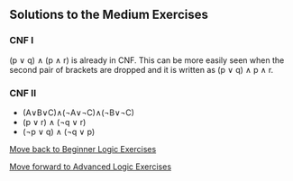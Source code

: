 ## Solutions to the Medium Exercises

### CNF I
(p ∨ q) ∧ (p ∧ r) is already in CNF. This can be more easily seen when the second pair of brackets are dropped and it is written as (p ∨ q) ∧ p ∧ r.

### CNF II
- (A∨B∨C)∧(¬A∨¬C)∧(¬B∨¬C)
- (p ∨ r) ∧ (¬q ∨ r)
- (¬p ∨ q) ∧ (¬q ∨ p)

[Move back to Beginner Logic Exercises](https://github.com/UMdecisionsupport/DecisionSupport2023/blob/main/Logic/Beginner.md)

[Move forward to Advanced Logic Exercises](https://github.com/UMdecisionsupport/DecisionSupport2023/blob/main/Logic/Advanced.md)
